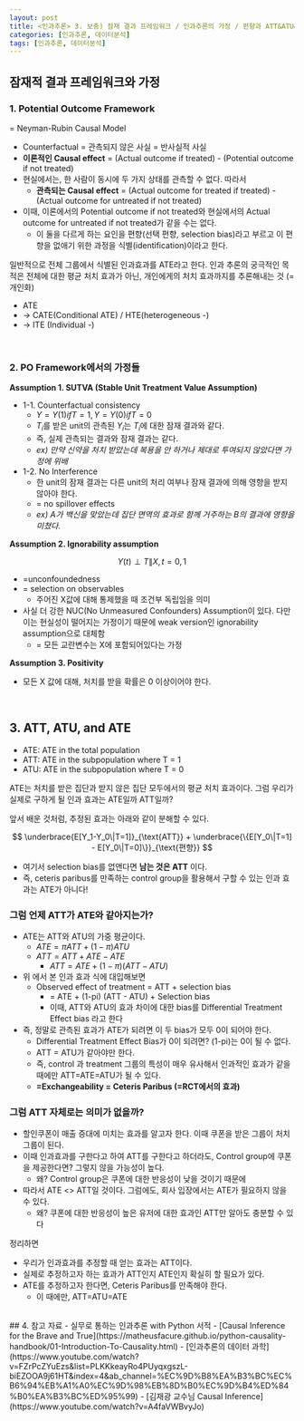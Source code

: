 ```yaml
---
layout: post
title: <인과추론> 3. 보충) 잠재 결과 프레임워크 / 인과추론의 가정 / 편향과 ATT&ATU&ATE
categories: [인과추론, 데이터분석]
tags: [인과추론, 데이터분석]
---
```


## 잠재적 결과 프레임워크와 가정

### **1. Potential Outcome Framework**

= Neyman-Rubin Causal Model

- Counterfactual = 관측되지 않은 사실 = 반사실적 사실
- **이론적인 Causal effect** = (Actual outcome if treated) - (Potential outcome if not treated)
- 현실에서는, 한 사람이 동시에 두 가지 상태를 관측할 수 없다. 따라서
    - **관측되는 Causal effect** = (Actual outcome for treated if treated) - (Actual outcome for untreated if not treated)
- 이때, 이론에서의 Potential outcome if not treated와 현실에서의 Actual outcome for untreated if not treated가 같을 수는 없다.
    - 이 둘을 다르게 하는 요인을 편향(선택 편향, selection bias)라고 부르고 이 편향을 없애기 위한 과정을 식별(identification)이라고 한다.

일반적으로 전체 그룹에서 식별된 인과효과를 ATE라고 한다. 인과 추론의 궁극적인 목적은 전체에 대한 평균 처치 효과가 아닌, 개인에게의 처치 효과까지를 추론해내는 것 (=개인화)

- ATE
- → CATE(Conditional ATE) / HTE(heterogeneous -)
- → ITE (Individual -)

<br/>

### **2. PO Framework에서의 가정들**

**Assumption 1. SUTVA (Stable Unit Treatment Value Assumption)**

- 1-1. Counterfactual consistency
    - $Y = Y(1) if T=1, Y=Y(0) if T=0$
    - $T_i$를 받은 unit의 관측된 $Y_i$는 $T_i$에 대한 잠재 결과와 같다.
    - 즉, 실제 관측되는 결과와 잠재 결과는 같다.
    - *ex) 만약 신약을 처치 받았는데 복용을 안 하거나 제대로 투여되지 않았다면 가정에 위배*
- 1-2. No Interference
    - 한 unit의 잠재 결과는 다른 unit의 처리 여부나 잠재 결과에 의해 영향을 받지 않아야 한다.
    - = no spillover effects
    - *ex) A가 백신을 맞았는데 집단 면역의 효과로 함께 거주하는 B의 결과에 영향을 미쳤다.*

**Assumption 2. Ignorability assumption**

$$
Y(t)\perp T\|X, t=0,1
$$

- =unconfoundedness
- = selection on observables
    - 주어진 X값에 대해 통제했을 때 조건부 독립임을 의미
- 사실 더 강한 NUC(No Unmeasured Confounders) Assumption이 있다. 다만 이는 현실성이 떨어지는 가정이기 때문에 weak version인 ignorability assumption으로 대체함
    - = 모든 교란변수는 X에 포함되어있다는 가정

**Assumption 3. Positivity**

- 모든 X 값에 대해, 처치를 받을 확률은 0 이상이어야 한다.

<br/>

## 3. ATT, ATU, and ATE

- ATE: ATE in the total population
- ATT: ATE in the subpopulation where T = 1
- ATU: ATE in the subpopulation where T = 0

ATE는 처치를 받은 집단과 받지 않은 집단 모두에서의 평균 처치 효과이다. 그럼 우리가 실제로 구하게 될 인과 효과는 ATE일까 ATT일까?

앞서 배운 것처럼, 추정된 효과는 아래와 같이 분해할 수 있다.

$$
\underbrace{E[Y_1-Y_0\|T=1]}_{\text{ATT}} + \underbrace{\{E[Y_0\|T=1] - E[Y_0\|T=0]\}}_{\text{편향}}
$$

- 여기서 selection bias를 없앤다면 **남는 것은 ATT** 이다.
- 즉, ceteris paribus를 만족하는 control group을 활용해서 구할 수 있는 인과 효과는 ATE가 아니다!

### 그럼 언제 ATT가 ATE와 같아지는가?

- ATE는 ATT와 ATU의 가중 평균이다.
    - $ATE = \pi ATT + (1-\pi) ATU$
    - $ATT = ATT + ATE - ATE$
        - $ATT = ATE  + (1-\pi) (ATT- ATU)$
- 위 에서 본 인과 효과 식에 대입해보면
    - Observed effect of treatment = ATT + selection bias
        - = ATE + (1-pi) (ATT - ATU) + Selection bias
        - 이때, ATT와 ATU의 효과 차이에 대한 bias를 Differential Treatment Effect bias 라고 한다
- 즉, 정말로 관측된 효과가 ATE가 되려면 이 두 bias가 모두 0이 되어야 한다.
    - Differential Treatment Effect Bias가 0이 되려면? (1-pi)는 0이 될 수 없다.
    - ATT = ATU가 같아야만 한다.
    - 즉, control 과 treatment 그룹의 특성이 매우 유사해서 인과적인 효과가 같을 때에만 ATT=ATE=ATU가 될 수 있다.
    - **=Exchangeability = Ceteris Paribus (=RCT에서의 효과)**

### 그럼 ATT 자체로는 의미가 없을까?

- 할인쿠폰이 매출 증대에 미치는 효과를 알고자 한다. 이때 쿠폰을 받은 그룹이 처치 그룹이 된다.
- 이때 인과효과를 구한다고 하여 ATT를 구한다고 하더라도, Control group에 쿠폰을 제공한다면? 그렇지 않을 가능성이 높다.
    - 왜? Control group은 쿠폰에 대한 반응성이 낮을 것이기 때문에
- 따라서 ATE <> ATT일 것이다. 그럼에도, 회사 입장에서는 ATE가 필요하지 않을 수 있다.
    - 왜? 쿠폰에 대한 반응성이 높은 유저에 대한 효과인 ATT만 알아도 충분할 수 있다

정리하면

- 우리가 인과효과를 추정할 때 얻는 효과는 ATT이다.
- 실제로 추정하고자 하는 효과가 ATT인지 ATE인지 확실히 할 필요가 있다.
- ATE를 추정하고자 한다면, Ceteris Paribus를 만족해야 한다.
    - 이 때에만, ATT=ATU=ATE

<br/>
## 4. 참고 자료
- 실무로 통하는 인과추론 with Python 서적
- [Causal Inference for the Brave and True](https://matheusfacure.github.io/python-causality-handbook/01-Introduction-To-Causality.html)
- [인과추론의 데이터 과학](https://www.youtube.com/watch?v=FZrPcZYuEzs&list=PLKKkeayRo4PUyqxgszL-biEZOOA9j61HT&index=4&ab_channel=%EC%9D%B8%EA%B3%BC%EC%B6%94%EB%A1%A0%EC%9D%98%EB%8D%B0%EC%9D%B4%ED%84%B0%EA%B3%BC%ED%95%99)
- [김재광 교수님 Causal Inference](https://www.youtube.com/watch?v=A4faVWBvyJo)